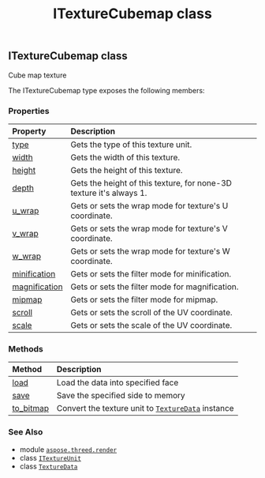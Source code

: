 ﻿---
title: ITextureCubemap class
second_title: Aspose.3D for Python via .NET API References
description: 
type: docs
weight: 180
url: /python-net/aspose.threed.render/itexturecubemap/
is_root: false
---

## ITextureCubemap class

Cube map texture



The ITextureCubemap type exposes the following members:

### Properties
| Property | Description |
| :- | :- |
| [type](/3d/python-net/aspose.threed.render/itexturecubemap/type) | Gets the type of this texture unit. |
| [width](/3d/python-net/aspose.threed.render/itexturecubemap/width) | Gets the width of this texture. |
| [height](/3d/python-net/aspose.threed.render/itexturecubemap/height) | Gets the height of this texture. |
| [depth](/3d/python-net/aspose.threed.render/itexturecubemap/depth) | Gets the height of this texture, for none-3D texture it's always 1. |
| [u_wrap](/3d/python-net/aspose.threed.render/itexturecubemap/u_wrap) | Gets or sets the wrap mode for texture's U coordinate. |
| [v_wrap](/3d/python-net/aspose.threed.render/itexturecubemap/v_wrap) | Gets or sets the wrap mode for texture's V coordinate. |
| [w_wrap](/3d/python-net/aspose.threed.render/itexturecubemap/w_wrap) | Gets or sets the wrap mode for texture's W coordinate. |
| [minification](/3d/python-net/aspose.threed.render/itexturecubemap/minification) | Gets or sets the filter mode for minification. |
| [magnification](/3d/python-net/aspose.threed.render/itexturecubemap/magnification) | Gets or sets the filter mode for magnification. |
| [mipmap](/3d/python-net/aspose.threed.render/itexturecubemap/mipmap) | Gets or sets the filter mode for mipmap. |
| [scroll](/3d/python-net/aspose.threed.render/itexturecubemap/scroll) | Gets or sets the scroll of the UV coordinate. |
| [scale](/3d/python-net/aspose.threed.render/itexturecubemap/scale) | Gets or sets the scale of the UV coordinate. |


### Methods
| Method | Description |
| :- | :- |
| [load](/3d/python-net/aspose.threed.render/itexturecubemap/load/#aspose.threed.render.CubeFace-aspose.threed.render.TextureData) | Load the data into specified face |
| [save](/3d/python-net/aspose.threed.render/itexturecubemap/save/#aspose.threed.render.CubeFace-aspose.threed.render.TextureData) | Save the specified side to memory |
| [to_bitmap](/3d/python-net/aspose.threed.render/itexturecubemap/to_bitmap/#aspose.threed.render.CubeFace) | Convert the texture unit to [`TextureData`](/3d/python-net/aspose.threed.render/texturedata) instance |



### See Also
* module [`aspose.threed.render`](..)
* class [`ITextureUnit`](/3d/python-net/aspose.threed.render/itextureunit)
* class [`TextureData`](/3d/python-net/aspose.threed.render/texturedata)

